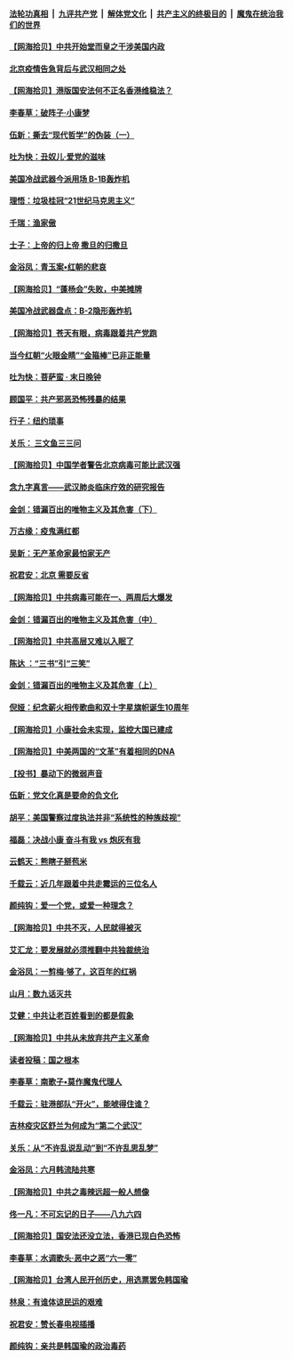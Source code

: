 ####  [法轮功真相](../../../../basic/blob/master/README.md?t=06240102) &nbsp;|&nbsp; [九评共产党](../../../../9ping.md/blob/master/README.md?t=06240102) &nbsp;|&nbsp; [解体党文化](../../../../jtdwh.md/blob/master/README.md?t=06240102)  &nbsp;|&nbsp; [共产主义的终极目的](../../../../gczydzjmd.md/blob/master/README.md?t=06240102) &nbsp;|&nbsp; [魔鬼在统治我们的世界](../../../../mgztzwmdsj.md/blob/master/README.md?t=06240102) 

#### [【网海拾贝】中共开始堂而皇之干涉美国内政](../pages/nsc993/n12205646.md?t=06240102) 

#### [北京疫情告急背后与武汉相同之处](../pages/nsc993/n12201610.md?t=06240102) 

#### [【网海拾贝】港版国安法何不正名香港维稳法？](../pages/nsc993/n12203675.md?t=06240102) 

#### [李春草：破阵子·小康梦](../pages/nsc993/n12202996.md?t=06240102) 

#### [伍新：撕去“现代哲学”的伪装（一）](../pages/nsc993/n12202666.md?t=06240102) 

#### [吐为快：丑奴儿·爱党的滋味](../pages/nsc993/n12202630.md?t=06240102) 

#### [美国冷战武器今派用场 B-1B轰炸机](../pages/nsc993/n12202368.md?t=06240102) 

#### [理悟：垃圾桂冠“21世纪马克思主义”](../pages/nsc993/n12201220.md?t=06240102) 

#### [千瑞：渔家傲](../pages/nsc993/n12201174.md?t=06240102) 

#### [士子：上帝的归上帝 撒旦的归撒旦](../pages/nsc993/n12199902.md?t=06240102) 

#### [金浴凤：青玉案•红朝的悲哀](../pages/nsc993/n12199650.md?t=06240102) 

#### [【网海拾贝】“蓬杨会”失败，中美摊牌](../pages/nsc993/n12199598.md?t=06240102) 

#### [美国冷战武器盘点：B-2隐形轰炸机](../pages/nsc993/n12199226.md?t=06240102) 

#### [【网海拾贝】苍天有眼，病毒跟着共产党跑](../pages/nsc993/n12197648.md?t=06240102) 

#### [当今红朝“火眼金睛”“金箍棒”已非正能量](../pages/nsc993/n12196834.md?t=06240102) 

#### [吐为快：菩萨蛮 · 末日晚钟](../pages/nsc993/n12196689.md?t=06240102) 

#### [顾国平：共产邪恶恐怖残暴的结果](../pages/nsc993/n12195238.md?t=06240102) 

#### [行子：纽约琐事](../pages/nsc993/n12194752.md?t=06240102) 

#### [关乐： 三文鱼三三问](../pages/nsc993/n12194626.md?t=06240102) 

#### [【网海拾贝】中国学者警告北京病毒可能比武汉强](../pages/nsc993/n12193964.md?t=06240102) 

#### [念九字真言——武汉肺炎临床疗效的研究报告](../pages/nsc993/n12190804.md?t=06240102) 

#### [金剑：错漏百出的唯物主义及其危害（下）](../pages/nsc993/n12191909.md?t=06240102) 

#### [万古缘：疫鬼满红都](../pages/nsc993/n12191847.md?t=06240102) 

#### [吴新：无产革命家最怕家无产](../pages/nsc993/n12191806.md?t=06240102) 

#### [祝君安：北京 需要反省](../pages/nsc993/n12191766.md?t=06240102) 

#### [【网海拾贝】中共病毒可能在一、两周后大爆发](../pages/nsc993/n12190517.md?t=06240102) 

#### [金剑：错漏百出的唯物主义及其危害（中）](../pages/nsc993/n12188778.md?t=06240102) 

#### [【网海拾贝】中共高层又难以入眠了](../pages/nsc993/n12188425.md?t=06240102) 

#### [陈达 ：“三书”引“三笑”](../pages/nsc993/n12187929.md?t=06240102) 

#### [金剑：错漏百出的唯物主义及其危害（上）](../pages/nsc993/n12186502.md?t=06240102) 

#### [倪娅：纪念薪火相传歌曲和双十字星旗帜诞生10周年](../pages/nsc993/n12186439.md?t=06240102) 

#### [【网海拾贝】小康社会未实现，监控大国已建成](../pages/nsc993/n12185468.md?t=06240102) 

#### [【网海拾贝】中美两国的“文革”有着相同的DNA](../pages/nsc993/n12184487.md?t=06240102) 

#### [【投书】暴动下的微弱声音](../pages/nsc993/n12183493.md?t=06240102) 

#### [伍新：党文化真是要命的负文化](../pages/nsc993/n12182742.md?t=06240102) 

#### [胡平：美国警察过度执法并非“系统性的种族歧视”](../pages/nsc993/n12182713.md?t=06240102) 

#### [福磊：决战小康 奋斗有我 vs 炮灰有我](../pages/nsc993/n12182693.md?t=06240102) 

#### [云鹤天：熊瞎子掰苞米](../pages/nsc993/n12182680.md?t=06240102) 

#### [千载云：近几年跟着中共走霉运的三位名人](../pages/nsc993/n12182649.md?t=06240102) 

#### [颜纯钩：爱一个党，或爱一种理念？](../pages/nsc993/n12182640.md?t=06240102) 

#### [【网海拾贝】中共不灭，人民就得被灭](../pages/nsc993/n12180698.md?t=06240102) 

#### [艾汇龙：要发展就必须推翻中共独裁统治](../pages/nsc993/n12180647.md?t=06240102) 

#### [金浴凤：一剪梅·够了，这百年的红祸](../pages/nsc993/n12180002.md?t=06240102) 

#### [山月：数九话灭共](../pages/nsc993/n12179940.md?t=06240102) 

#### [艾健：中共让老百姓看到的都是假象](../pages/nsc993/n12179778.md?t=06240102) 

#### [【网海拾贝】中共从未放弃共产主义革命](../pages/nsc993/n12176687.md?t=06240102) 

#### [读者投稿：国之根本](../pages/nsc993/n12176662.md?t=06240102) 

#### [李春草：南歌子•莫作魔鬼代理人](../pages/nsc993/n12176610.md?t=06240102) 

#### [千载云：驻港部队“开火”，能唬得住谁？](../pages/nsc993/n12176028.md?t=06240102) 

#### [吉林疫灾区舒兰为何成为“第二个武汉”](../pages/nsc993/n12172816.md?t=06240102) 

#### [关乐：从“不许乱说乱动”到“不许乱思乱梦”](../pages/nsc993/n12174760.md?t=06240102) 

#### [金浴凤：六月韩流陆共寒](../pages/nsc993/n12174739.md?t=06240102) 

#### [【网海拾贝】中共之毒辣远超一般人想像](../pages/nsc993/n12174574.md?t=06240102) 

#### [佟一凡：不可忘记的日子——八九六四](../pages/nsc993/n12174371.md?t=06240102) 

#### [【网海拾贝】国安法还没立法，香港已现白色恐怖](../pages/nsc993/n12172467.md?t=06240102) 

#### [李春草：水调歌头·恶中之恶“六一零”](../pages/nsc993/n12171662.md?t=06240102) 

#### [【网海拾贝】台湾人民开创历史，用选票罢免韩国瑜](../pages/nsc993/n12169412.md?t=06240102) 

#### [林泉：有谁体谅民运的艰难](../pages/nsc993/n12169204.md?t=06240102) 

#### [祝君安：赞长春电视插播](../pages/nsc993/n12168998.md?t=06240102) 

#### [颜纯钩：亲共是韩国瑜的政治毒药](../pages/nsc993/n12168959.md?t=06240102) 

